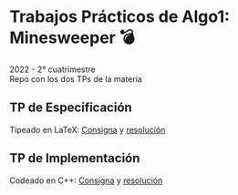 # Trabajos Prácticos de Algo1: Minesweeper 💣
2022 - 2° cuatrimestre  
Repo con los dos TPs de la materia

## TP de Especificación
Tipeado en LaTeX: [Consigna](https://github.com/matuneville/uba-algo1-TPs/blob/main/TP1/ConsignasTP1.pdf) y [resolución](https://github.com/matuneville/uba-algo1-TPs/blob/main/TP1/REC%20-%20ComputerSquadron%20-%20Algo%201%20-%20TP%20Especificaci%C3%B3n.pdf)

## TP de Implementación
Codeado en C++: [Consigna](https://github.com/matuneville/uba-algo1-TPs/blob/main/TP2/ConsignasTP2.pdf) y [resolución](https://github.com/matuneville/uba-algo1-TPs/tree/main/TP2/ResolucionTP2/template-alumnos)
